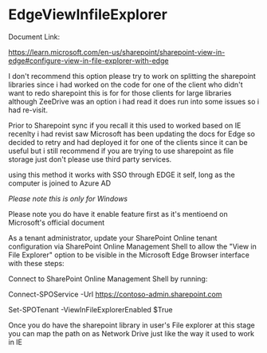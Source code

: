 # EdgeViewInfileExplorer

Document Link:

https://learn.microsoft.com/en-us/sharepoint/sharepoint-view-in-edge#configure-view-in-file-explorer-with-edge


I don't recommend this option please try to work on splitting the sharepoint libraries  since i had worked on the code for one of the client who didn't want to redo sharepoint this is for for those clients for large libraries although ZeeDrive was an option i had read it does run into some issues so i had re-visit.

Prior to Sharepoint sync if you recall it this used to worked based on IE recenlty i had revist saw Microsoft has been updating the docs for Edge so decided to retry and had deployed it for one of the clients since it can be useful but i still recommend if you are trying to use sharepoint as file storage just don't please use third party services.


using this method it works with SSO through EDGE it self, long as the computer is joined to Azure AD 

*Please note this is only for Windows*


Please note you do have it enable feature first as it's mentioend on Microsoft's official document 

As a tenant administrator, update your SharePoint Online tenant configuration via SharePoint Online Management Shell to allow the "View in File Explorer" option to be visible in the Microsoft Edge Browser interface with these steps:

Connect to SharePoint Online Management Shell by running:


Connect-SPOService -Url https://contoso-admin.sharepoint.com

Set-SPOTenant -ViewInFileExplorerEnabled $True


Once you do have the sharepoint library in user's File explorer at this stage you can map the path on as Network Drive just like the way it used to work in IE

